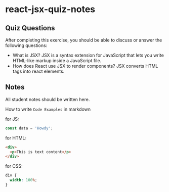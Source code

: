 # react-jsx-quiz-notes

## Quiz Questions

After completing this exercise, you should be able to discuss or answer the following questions:

- What is JSX?
  JSX is a syntax extension for JavaScript that lets you write HTML-like markup inside a JavaScript file.
- How does React use JSX to render components?
  JSX converts HTML tags into react elements.

## Notes

All student notes should be written here.

How to write `Code Examples` in markdown

for JS:

```javascript
const data = 'Howdy';
```

for HTML:

```html
<div>
  <p>This is text content</p>
</div>
```

for CSS:

```css
div {
  width: 100%;
}
```
